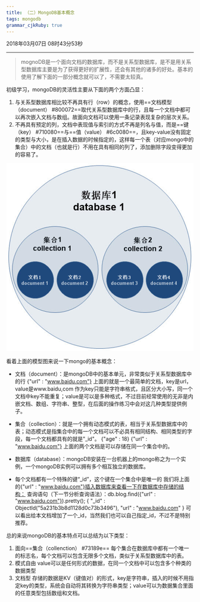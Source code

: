 ```yaml
---
title: （二）MongoDB基本概念
tags: mongodb
grammar_cjkRuby: true
---
```

2018年03月07日 08时43分53秒


----------
> mognoDB是一个面向文档的数据库，而不是关系型数据库，是不是用关系型数据库主要是为了获得更好的扩展性，还会有其他的诸多的好处。基本的使用了解下面的一部分概念就可以了，不需要太较真。

初级学习，mongoDB的灵活性主要从下面的两个方面凸显：
1. 与关系型数据库相比较不再具有行（row）的概念，使用==文档模型（document） #800072==取代关系型数据库中的行，且每一个文档中都可以再次嵌入文档与数组。故面向文档可以使用一条记录表现复杂的层次关系。
2. 不再具有预定的列，文档中表现值与索引的方式不再是列名与值，而是==键（key） #710080==与==值（value） #6c0080==，且key-value没有固定的类型与大小，是在插入数据的时候指定的，这样每一个表（对应mongo中的集合）中的文档（也就是行）不用在具有相同的列了，添加删除字段变得更加的容易了。

![数据结构模型][1]

看着上面的模型图来说一下mongo的基本概念：

 - 文档（document）：是mongoDB中的基本单元，非常类似于关系型数据库中的行
{"url" : "www.baidu.com"}
上面的就是一个最简单的文档，key是url，value是www.baidu,com
作为key只能是字符串格式，且区分大小写，同一个文档中key不能重复；value是可以是多种格式，不过目前经常使用的无非是内嵌文档、数组、字符串、整型，在后面的操作练习中会对这几种类型提供例子。


 - 集合（collection）：就是一个拥有动态模式的表，相当于关系型数据库中的表；动态模式是指集合中的每一个文档可以不必具有相同结构、相同类型的字段，每一个文档都具有的就是"_id"。
{"age" : 18}
{"url" : "www.baidu.com"}
上面的两个文档是可以存储在同一个集合中的。
 - 数据库（database）：mongoDB安装在一台机器上的mongo称之为一个实例，一个mongoDB实例可以拥有多个相互独立的数据库。
 - 每个文档都有一个特殊的键“_id”，这个键在一个集合中是唯一的
我们将上面的{"url" : "www.baidu.com"}插入数据库来查看一下在数据库中存储的结构：
查询语句（下一节分析查询语法）：db.blog.find({"url" : "www.baidu.com"}).pretty();
{ "_id" : ObjectId("5a231b3b8d1128d0c73b3496"), "url" : "www.baidu.com" }
可以看出给本文档增加了一个_id，当然我们也可以自己指定_id，不过不是特别推荐。

总的来说mongoDB的基本特点可以总结为以下类型：

1. 面向==集合（collenction） #73189e==
每个集合在数据库中都有一个唯一的标志名，每个文档可以包含无限多个文档，类似于关系型数据库中的表。
2. 模式自由
value可以是任何形式的数据，在同一个文档中可以包含多个种类的数据类型
3. 文档型
存储的数据是KV（键值对）的形式，key是字符串，插入的时候不用指定key的类型，系统会自动将其转换为字符串类型；value可以为数据集合里面的任意类型包括数组和文档。


  [1]: https://www.github.com/hzhang123/bolgFiles/raw/master/xiaoshujiang/1575102177570.png